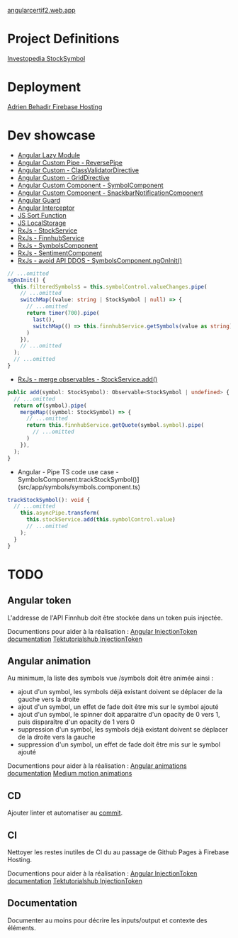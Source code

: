 [angularcertif2.web.app](angularcertif2.web.app)

# Project Definitions
[Investopedia StockSymbol](https://www.investopedia.com/terms/s/stocksymbol.asp)

# Deployment
[Adrien Behadir Firebase Hosting](https://console.firebase.google.com/project/angularcertif2/hosting/sites)

# Dev showcase
- [Angular Lazy Module](src/app/app-routing.module.ts)
- [Angular Custom Pipe - ReversePipe](src/app/shared/pipes/reverse.pipe.ts)
- [Angular Custom - ClassValidatorDirective](src/app/shared/directives/class-validator.directive.ts)
- [Angular Custom - GridDirective](src/app/shared/directives/grid.directive.ts)
- [Angular Custom Component - SymbolComponent](src/app/shared/components/symbol/symbol.module.ts)
- [Angular Custom Component - SnackbarNotificationComponent](src/app/shared/components/snackbar-notification/snackbar-notification.module.ts)
- [Angular Guard](src/app/core/guards/symbol.guard.ts)
- [Angular Interceptor](src/app/core/interceptors/finnhub-token.interceptor.ts)
- [JS Sort Function](src/app/shared/utils/sort-by-custom-key.util.ts)
- [JS LocalStorage](src/app/core/services/stock.service.ts)
- [RxJs - StockService](src/app/core/services/stock.service.ts)
- [RxJs - FinnhubService](src/app/core/services/finnhub.service.ts)
- [RxJs - SymbolsComponent](src/app/symbols/symbols.component.ts)
- [RxJs - SentimentComponent](src/app/sentiment/sentiment.component.ts)
- [RxJs - avoid API DDOS - SymbolsComponent.ngOnInit()](src/app/symbols/symbols.component.ts)
```ts
// ...omitted
ngOnInit() {
  this.filteredSymbols$ = this.symbolControl.valueChanges.pipe(
    // ...omitted
    switchMap((value: string | StockSymbol | null) => {
      // ...omitted
      return timer(700).pipe(
        last(),
        switchMap(() => this.finnhubService.getSymbols(value as string)),
      )
    }),
    // ...omitted
  );
  // ...omitted
}
```
- [RxJs - merge observables - StockService.add()](src/app/core/services/stock.service.ts)
``` ts
public add(symbol: StockSymbol): Observable<StockSymbol | undefined> {
  // ...omitted
  return of(symbol).pipe(
    mergeMap((symbol: StockSymbol) => {
      // ...omitted
      return this.finnhubService.getQuote(symbol.symbol).pipe(
        // ...omitted
      )
    }),
  );
}
```
- Angular - Pipe TS code use case - SymbolsComponent.trackStockSymbol()](src/app/symbols/symbols.component.ts)
```ts
trackStockSymbol(): void {
  // ...omitted
    this.asyncPipe.transform(
      this.stockService.add(this.symbolControl.value)
      // ...omitted
    );
  }
}
```

# TODO
## Angular token
L'addresse de l'API Finnhub doit être stockée dans un token puis injectée.

Documentions pour aider à la réalisation :
[Angular InjectionToken documentation](https://angular.io/api/core/InjectionToken)
[Tektutorialshub InjectionToken](https://www.tektutorialshub.com/angular/injection-token-in-angular/)

## Angular animation
Au minimum, la liste des symbols vue /symbols doit être animée ainsi :
- ajout d'un symbol, les symbols déjà existant doivent se déplacer de la gauche vers la droite
- ajout d'un symbol, un effet de fade doit être mis sur le symbol ajouté
- ajout d'un symbol, le spinner doit apparaitre d'un opacity de 0 vers 1, puis disparaître d'un opacity de 1 vers 0
- suppression d'un symbol, les symbols déjà existant doivent se déplacer de la droite vers la gauche
- suppression d'un symbol, un effet de fade doit être mis sur le symbol ajouté

Documentions pour aider à la réalisation :
[Angular animations documentation](https://angular.io/guide/animations)
[Medium motion animations](https://medium.com/google-developer-experts/angular-applying-motion-principles-to-a-list-d5cdd35c899e)

## CD
Ajouter linter et automatiser au [commit](https://www.npmjs.com/package/pre-commit).

## CI
Nettoyer les restes inutiles de CI du au passage de Github Pages à Firebase Hosting.

Documentions pour aider à la réalisation :
[Angular InjectionToken documentation](https://www.c-sharpcorner.com/article/how-to-deploy-and-host-an-angular-application-on-firebase/)
[Tektutorialshub InjectionToken](https://medium.com/@saleemmalikraja/deploying-an-angular-app-to-firebase-hosting-18f99c9d5722)

## Documentation
Documenter au moins pour décrire les inputs/output et contexte des éléments.

